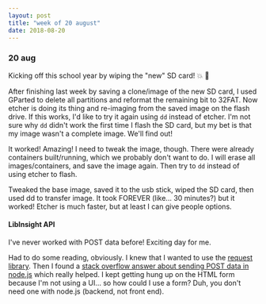 ```yaml
---
layout: post
title: "week of 20 august"
date: 2018-08-20
---
```


### 20 aug

Kicking off this school year by wiping the "new" SD card! :boom: :star2:

After finishing last week by saving a clone/image of the new SD card, I used GParted to delete all partitions and reformat the remaining bit to 32FAT. Now etcher is doing its thing and re-imaging from the saved image on the flash drive. If this works, I'd like to try it again using `dd` instead of etcher. I'm not sure why `dd` didn't work the first time I flash the SD card, but my bet is that my image wasn't a complete image. We'll find out!

It worked! Amazing! I need to tweak the image, though. There were already containers built/running, which we probably don't want to do. I will erase all images/containers, and save the image again. Then try to `dd` instead of using etcher to flash.

Tweaked the base image, saved it to the usb stick, wiped the SD card, then used dd to transfer image. It took FOREVER (like... 30 minutes?) but it worked! Etcher is much faster, but at least I can give people options. 

#### LibInsight API

I've never worked with POST data before! Exciting day for me. 

Had to do some reading, obviously. I knew that I wanted to use the [request library](https://www.npmjs.com/package/request). Then I found a [stack overflow answer about sending POST data in node.js](https://stackoverflow.com/questions/6158933/how-to-make-an-http-post-request-in-node-js) which really helped. I kept getting hung up on the HTML form because I'm not using a UI... so how could I use a form? Duh, you don't need one with node.js (backend, not front end). 
